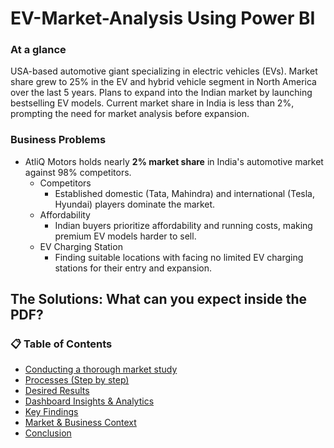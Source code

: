 # EV-Market-Analysis Using Power BI 

### At a glance
USA-based automotive giant specializing in electric vehicles (EVs). Market share grew to 25% in the EV and hybrid vehicle segment in North America over the last 5 years. Plans to expand into the Indian market by launching bestselling EV models. Current market share in India is less than 2%, prompting the need for market analysis before expansion.

### Business Problems
- AtliQ Motors holds nearly **2% market share** in India's automotive market against 98% competitors.
  - Competitors
    - Established domestic (Tata, Mahindra) and international (Tesla, Hyundai) players dominate the market.
  - Affordability
    - Indian buyers prioritize affordability and running costs, making premium EV models harder to sell.
  - EV Charging Station
    - Finding suitable locations with facing no  limited EV charging stations for their entry and expansion.
      
## The Solutions: What can you expect inside the PDF?

### 📋 Table of Contents

- [Conducting a thorough market study](#market-study)
- [Processes (Step by step)](#processes)
- [Desired Results](#the-outcome)
- [Dashboard Insights & Analytics](#insights)
- [Key Findings](#making-data-driven-decisions)
- [Market & Business Context](#analyzing-business-trends)
- [Conclusion](#ending)
